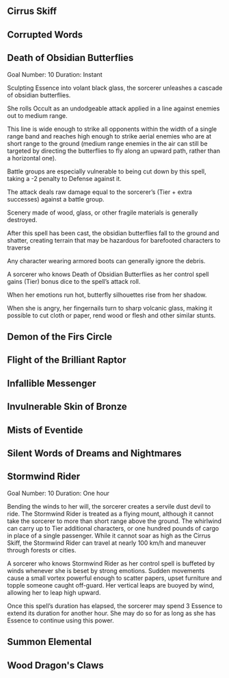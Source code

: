 ## Cirrus Skiff


## Corrupted Words


## Death of Obsidian Butterflies
Goal Number: 10
Duration: Instant

Sculpting Essence into volant black glass, the sorcerer unleashes a cascade of obsidian butterflies.

She rolls Occult as an undodgeable attack applied in a line against enemies out to medium range.

This line is wide enough to strike all opponents within the width of a single range band and reaches high enough to strike aerial enemies who are at short range to the ground (medium range enemies in the air can still be targeted by directing the butterflies to fly along an upward path, rather than a horizontal one).

Battle groups are especially vulnerable to being cut down by this spell, taking a -2 penalty to Defense against it.

The attack deals raw damage equal to the sorcerer’s (Tier + extra successes) against a battle group.

Scenery made of wood, glass, or other fragile materials is generally destroyed.

After this spell has been cast, the obsidian butterflies fall to the ground and shatter, creating terrain that may be hazardous for barefooted characters to traverse

Any character wearing armored boots can generally ignore the debris.

A sorcerer who knows Death of Obsidian Butterflies as her control spell gains (Tier) bonus dice to the spell’s attack roll.

When her emotions run hot, butterfly silhouettes rise from her shadow.

When she is angry, her fingernails turn to sharp volcanic glass, making it possible to cut cloth or paper, rend wood or flesh and other similar stunts.


## Demon of the Firs Circle


## Flight of the Brilliant Raptor


## Infallible Messenger


## Invulnerable Skin of Bronze


## Mists of Eventide


## Silent Words of Dreams and Nightmares


## Stormwind Rider
Goal Number: 10
Duration: One hour

Bending the winds to her will, the sorcerer creates a servile dust devil to ride.
The Stormwind Rider is treated as a flying mount, although it cannot take the sorcerer to more than short range above the ground.
The whirlwind can carry up to Tier additional characters, or one hundred pounds of cargo in place of a single passenger.
While it cannot soar as high as the Cirrus Skiff, the Stormwind Rider can travel at nearly 100 km/h and maneuver through forests or cities.

A sorcerer who knows Stormwind Rider as her control spell is buffeted by winds whenever she is beset by strong emotions.
Sudden movements cause a small vortex powerful enough to scatter papers, upset furniture and topple someone caught off-guard.
Her vertical leaps are buoyed by wind, allowing her to leap high upward.

Once this spell’s duration has elapsed, the sorcerer may spend 3 Essence to extend its duration for another hour.
She may do so for as long as she has Essence to continue using this power.


## Summon Elemental


## Wood Dragon's Claws
